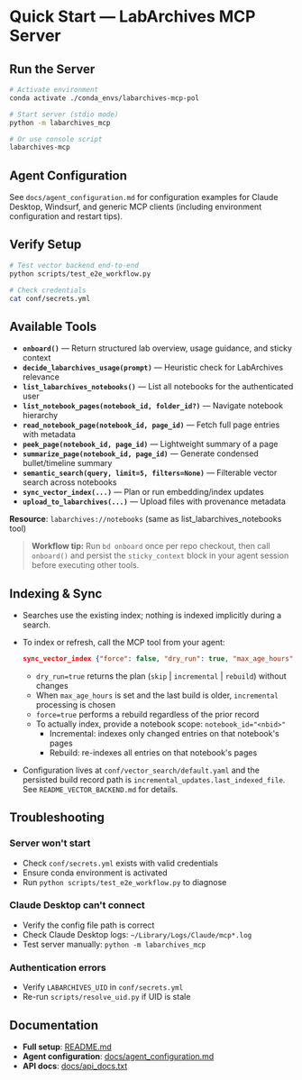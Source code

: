 # Quick Start — LabArchives MCP Server

## Run the Server

```bash
# Activate environment
conda activate ./conda_envs/labarchives-mcp-pol

# Start server (stdio mode)
python -m labarchives_mcp

# Or use console script
labarchives-mcp
```

## Agent Configuration

See `docs/agent_configuration.md` for configuration examples for Claude Desktop, Windsurf, and generic MCP clients (including environment configuration and restart tips).

## Verify Setup

```bash
# Test vector backend end-to-end
python scripts/test_e2e_workflow.py

# Check credentials
cat conf/secrets.yml
```

## Available Tools

- **`onboard()`** — Return structured lab overview, usage guidance, and sticky context
- **`decide_labarchives_usage(prompt)`** — Heuristic check for LabArchives relevance
- **`list_labarchives_notebooks()`** — List all notebooks for the authenticated user
- **`list_notebook_pages(notebook_id, folder_id?)`** — Navigate notebook hierarchy
- **`read_notebook_page(notebook_id, page_id)`** — Fetch full page entries with metadata
- **`peek_page(notebook_id, page_id)`** — Lightweight summary of a page
- **`summarize_page(notebook_id, page_id)`** — Generate condensed bullet/timeline summary
- **`semantic_search(query, limit=5, filters=None)`** — Filterable vector search across notebooks
- **`sync_vector_index(...)`** — Plan or run embedding/index updates
- **`upload_to_labarchives(...)`** — Upload files with provenance metadata

**Resource**: `labarchives://notebooks` (same as list_labarchives_notebooks tool)

> **Workflow tip:** Run `bd onboard` once per repo checkout, then call `onboard()` and persist the `sticky_context` block in your agent session before executing other tools.

## Indexing & Sync

- Searches use the existing index; nothing is indexed implicitly during a search.
- To index or refresh, call the MCP tool from your agent:

  ```json
  sync_vector_index {"force": false, "dry_run": true, "max_age_hours": 24}
  ```

  - `dry_run=true` returns the plan (`skip` | `incremental` | `rebuild`) without changes
  - When `max_age_hours` is set and the last build is older, `incremental` processing is chosen
  - `force=true` performs a rebuild regardless of the prior record
  - To actually index, provide a notebook scope: `notebook_id="<nbid>"`
    - Incremental: indexes only changed entries on that notebook's pages
    - Rebuild: re-indexes all entries on that notebook's pages

- Configuration lives at `conf/vector_search/default.yaml` and the persisted build record path is
  `incremental_updates.last_indexed_file`. See `README_VECTOR_BACKEND.md` for details.

## Troubleshooting

### Server won't start

- Check `conf/secrets.yml` exists with valid credentials
- Ensure conda environment is activated
- Run `python scripts/test_e2e_workflow.py` to diagnose

### Claude Desktop can't connect

- Verify the config file path is correct
- Check Claude Desktop logs: `~/Library/Logs/Claude/mcp*.log`
- Test server manually: `python -m labarchives_mcp`

### Authentication errors

- Verify `LABARCHIVES_UID` in `conf/secrets.yml`
- Re-run `scripts/resolve_uid.py` if UID is stale

## Documentation

- **Full setup**: [README.md](README.md)
- **Agent configuration**: [docs/agent_configuration.md](docs/agent_configuration.md)
- **API docs**: [docs/api_docs.txt](docs/api_docs.txt)
